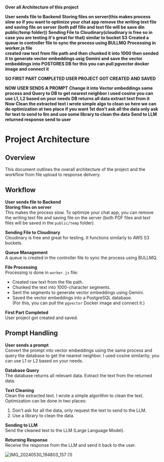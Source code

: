 **Over all Architecture of this project**

**User sends file to Backend**
**Storing files on server(this makes process slow so if you want to optimize your chat app remove the writing text file and saving file on server (both pdf fille and text file will be save din public/temp folder))**
**Sending File to Cloudinary(cloudinary is free so in case you are testing it's great for that) similar to bucket S3**
**Created a queue in controller file to sync the process using BULLMQ**
**Processing in worker.js file  
 created raw text from file path and then chunked it into 1000 then sended it to generate vector embeddings usig Gemini and save the vector embeddings into POSTGRES DB for this you can pull pgvector docker image and connect it**

**SO FIRST PART COMPLETED USER PROJECT GOT CREATED AND SAVED**

**NOW USER SENDS A PROMPT**
**Change it into Vector embeddings same process and Query to DB to get nearest neighbor i used cosine you can use L1, L2 based on your needs**
**DB returns all data extract text from it**
**Now Clean the extracted text  i wrote simple algo to clean so here we can do optimization at two place if you want 1st don't ask all the data only ask for text to send to llm and use some library to clean the data**
**Send to LLM**
**returned response send to user**

# Project Architecture

## Overview
This document outlines the overall architecture of the project and the workflow from file upload to response delivery.

## Workflow

**User sends file to Backend**  
**Storing files on server**  
This makes the process slow. To optimize your chat app, you can remove the writing text file and saving file on the server (both PDF files and text files will be saved in the `public/temp` folder).

**Sending File to Cloudinary**  
Cloudinary is free and great for testing. It functions similarly to AWS S3 buckets.

**Queue Management**  
A queue is created in the controller file to sync the process using BULLMQ.

**File Processing**  
Processing is done in `worker.js` file:
- Created raw text from the file path.
- Chunked the text into 1000-character segments.
- Sent the segments to generate vector embeddings using Gemini.
- Saved the vector embeddings into a PostgreSQL database.  
  (For this, you can pull the `pgvector` Docker image and connect it.)

**First Part Completed**  
User project got created and saved.

## Prompt Handling

**User sends a prompt**  
Convert the prompt into vector embeddings using the same process and query the database to get the nearest neighbor. I used cosine similarity; you can use L1 or L2 based on your needs.

**Database Query**  
The database returns all relevant data. Extract the text from the returned data.

**Text Cleaning**  
Clean the extracted text. I wrote a simple algorithm to clean the text. Optimization can be done in two places:
1. Don't ask for all the data, only request the text to send to the LLM.
2. Use a library to clean the data.

**Sending to LLM**  
Send the cleaned text to the LLM (Large Language Model).

**Returning Response**  
Receive the response from the LLM and send it back to the user.





 ![IMG_20240530_194803_157 (1)](https://github.com/VARUN-KUSH/WebApp-to-chat-with-PDFs/assets/120031014/b3453ca2-bb19-487d-87ea-25d310b41161)
